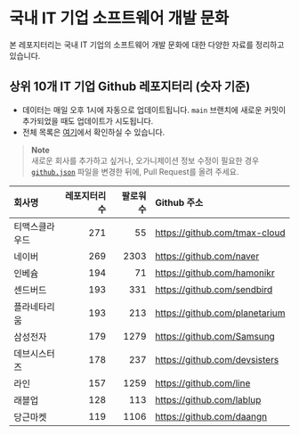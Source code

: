 # 국내 IT 기업 소프트웨어 개발 문화
본 레포지터리는 국내 IT 기업의 소프트웨어 개발 문화에 대한 다양한 자료를 정리하고 있습니다.

## 상위 10개 IT 기업 Github 레포지터리 (숫자 기준)

- 데이터는 매일 오후 1시에 자동으로 업데이트됩니다. `main` 브랜치에 새로운 커밋이 추가되었을 때도 업데이트가 시도됩니다.
- 전체 목록은 [여기](./github.md)에서 확인하실 수 있습니다.

> **Note**<br />
> 새로운 회사를 추가하고 싶거나, 오가니제이션 정보 수정이 필요한 경우 [`github.json`](./github.json) 파일을 변경한 뒤에, Pull Request를 올려 주세요.

<!-- MARKDOWN_TABLE(GITHUB): START -->

| **회사명** | **레포지터리 수** | **팔로워 수** | **Github 주소** |
|:---|---:|---:|:---|
| 티맥스클라우드 | 271 | 55 | https://github.com/tmax-cloud |
| 네이버 | 269 | 2303 | https://github.com/naver |
| 인베슘 | 194 | 71 | https://github.com/hamonikr |
| 센드버드 | 193 | 331 | https://github.com/sendbird |
| 플라네타리움 | 193 | 213 | https://github.com/planetarium |
| 삼성전자 | 179 | 1279 | https://github.com/Samsung |
| 데브시스터즈 | 178 | 237 | https://github.com/devsisters |
| 라인 | 157 | 1259 | https://github.com/line |
| 래블업 | 128 | 113 | https://github.com/lablup |
| 당근마켓 | 119 | 1106 | https://github.com/daangn |

<!-- MARKDOWN_TABLE(GITHUB): END -->
